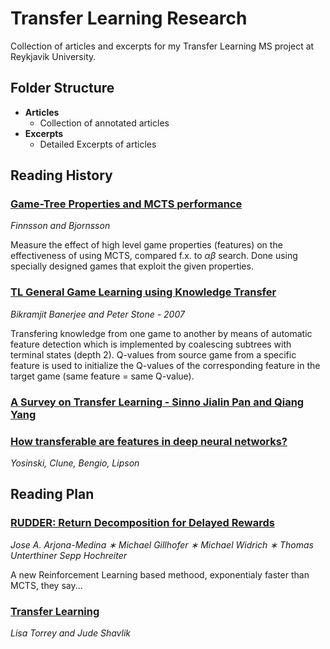 # Transfer Learning Research

Collection of articles and excerpts for my Transfer Learning MS project at Reykjavik University. 

## Folder Structure

* **Articles**
  * Collection of annotated articles
* **Excerpts**
  * Detailed Excerpts of articles

## Reading History 
### [Game-Tree Properties and MCTS performance](Articles/4_Done/Game-Tree-Properties-and_MCTS_performance_-_Finnsson_and_Bjornsson.pdf)
*Finnsson and Bjornsson*

Measure the effect of high level game properties (features) on the effectiveness of using MCTS, compared f.x. to $\alpha\beta$ search. Done using specially designed games that exploit the given properties.

### [TL General Game Learning using Knowledge Transfer](Articles/3_Reading/How_transferable_are_features_in_deep_neural_networks.pdf)
*Bikramjit Banerjee and Peter Stone - 2007*

Transfering knowledge from one game to another by means of automatic feature detection which is implemented by coalescing subtrees with terminal states (depth 2). Q-values from source game from a specific feature is used to initialize the Q-values of the corresponding feature in the target game (same feature = same Q-value). 

### [A Survey on Transfer Learning - Sinno Jialin Pan and Qiang Yang](Articles/3_Reading/A_Survey_on_Transfer_Learning.pdf)

### [How transferable are features in deep neural networks?](Articles/3_Reading/How_transferable_are_features_in_deep_neural_networks.pdf)
*Yosinski, Clune, Bengio, Lipson*


## Reading Plan

### [RUDDER: Return Decomposition for Delayed Rewards](Articles/3_Reading/RUDDER_Return_Decomposition_for_Delayed_Rewards.pdf)
*Jose A. Arjona-Medina ∗ Michael Gillhofer ∗ Michael Widrich ∗ Thomas Unterthiner Sepp Hochreiter*

A new Reinforcement Learning based methood, exponentialy faster than MCTS, they say...

### [Transfer Learning](Articles/3_Reading/Transfer_Learning_Torrey.pdf)
*Lisa Torrey and Jude Shavlik*
